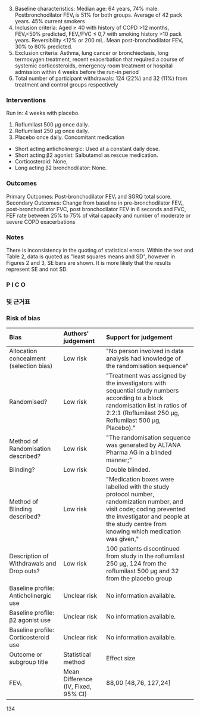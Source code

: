 3) Baseline characteristics: Median age: 64 years, 74% male. Postbronchodilator FEV₁ is 51% for both groups. Average of 42 pack years. 45% current smokers
4) Inclusion criteria: Aged ≥ 40 with history of COPD >12 months, FEV₁<50% predicted, FEV₁/FVC ≤ 0,7 with smoking history >10 pack years. Reversibility <12% or 200 mL. Mean post-bronchodilator FEV₁ 30% to 80% predicted.
5) Exclusion criteria: Asthma, lung cancer or bronchiectasis, long termoxygen treatment, recent exacerbation that required a course of systemic corticosteroids, emergency room treatment or hospital admission within 4 weeks before the run-in period
6) Total number of participant withdrawals: 124 (22%) and 32 (11%) from treatment and control groups respectively

### Interventions
Run in: 4 weeks with placebo.
1. Roflumilast 500 μg once daily.
2. Roflumilast 250 μg once daily.
3. Placebo once daily.
Concomitant medication
- Short acting anticholinergic: Used at a constant daily dose.
- Short acting β2 agonist: Salbutamol as rescue medication.
- Corticosteroid: None,
- Long acting β2 bronchodilator: None.

### Outcomes
Primary Outcomes: Post-bronchodilator FEV₁ and SGRQ total score.
Secondary Outcomes: Change from baseline in pre-bronchodilator FEV₁, post-bronchodilator FVC, post bronchodilator FEV in 6 seconds and FVC, FEF rate between 25% to 75% of vital capacity and number of moderate or severe COPD exacerbations

### Notes
There is inconsistency in the quoting of statistical errors. Within the text and Table 2, data is quoted as "least squares means and SD", however in Figures 2 and 3, SE bars are shown. It is more likely that the results represent SE and not SD.

### P I C O
### 및 근거표

### Risk of bias

| Bias                                     | Authors' judgement                    | Support for judgement                                                                                                                                                             |
| :--------------------------------------- | :------------------------------------ | :-------------------------------------------------------------------------------------------------------------------------------------------------------------------------------- |
| Allocation concealment (selection bias)  | Low risk                              | "No person involved in data analysis had knowledge of the randomisation sequence"                                                                                                 |
| Randomised?                              | Low risk                              | "Treatment was assigned by the investigators with sequential study numbers according to a block randomisation list in ratios of 2:2:1 (Roflumilast 250 μg, Roflumilast 500 μg, Placebo)." |
| Method of Randomisation described?       | Low risk                              | "The randomisation sequence was generated by ALTANA Pharma AG in a blinded manner;"                                                                                               |
| Blinding?                                | Low risk                              | Double blinded.                                                                                                                                                                   |
| Method of Blinding described?            | Low risk                              | "Medication boxes were labelled with the study protocol number, randomization number, and visit code; coding prevented the investigator and people at the study centre from knowing which medication was given," |
| Description of Withdrawals and Drop outs?| Low risk                              | 100 patients discontinued from study in the roflumilast 250 μg, 124 from the roflumilast 500 μg and 32 from the placebo group                                                                                                                                                                              |
| Baseline profile: Anticholinergic use    | Unclear risk                          | No information available.                                                                                                                                                         |
| Baseline profile: β2 agonist use         | Unclear risk                          | No information available.                                                                                                                                                         |
| Baseline profile: Corticosteroid use     | Unclear risk                          | No information available.                                                                                                                                                         |
| Outcome or subgroup title                | Statistical method                    | Effect size                                                                                                                                                                       |
| FEV₁                                     | Mean Difference (IV, Fixed, 95% CI)   | 88,00 [48,76, 127,24]                                                                                                                                                             |

<PAGE>134
